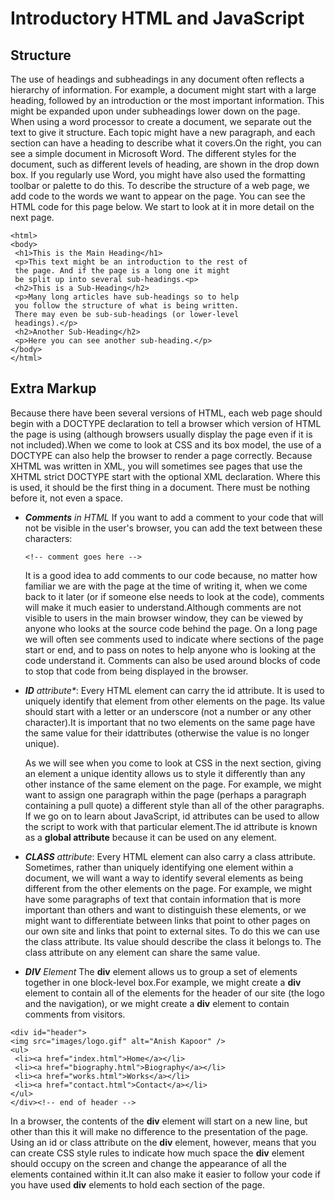 # Introductory HTML and JavaScript
## Structure 
The use of headings and subheadings in any document often reflects a hierarchy of information. For example, a document might start with a large heading, followed by an introduction or the most important information. This might be expanded upon under subheadings lower down on the page. When using a word processor to create a document, we separate out the text to give it structure. Each topic might have a new paragraph, and each section can have a heading to describe what it covers.On the right, you can see a 
simple document in Microsoft Word. The different styles for the document, such as different levels of heading, are shown in the drop down box. If you regularly use Word, you might have also used the formatting toolbar or palette to do this. To describe the structure of a web page, we add code to the words we want to appear on the page. You can see the HTML code for this page below. We start to look at it in more detail on the next page.

```
<html>
<body>
 <h1>This is the Main Heading</h1>
 <p>This text might be an introduction to the rest of 
 the page. And if the page is a long one it might 
 be split up into several sub-headings.<p>
 <h2>This is a Sub-Heading</h2>
 <p>Many long articles have sub-headings so to help 
 you follow the structure of what is being written. 
 There may even be sub-sub-headings (or lower-level 
 headings).</p>
 <h2>Another Sub-Heading</h2>
 <p>Here you can see another sub-heading.</p>
</body>
</html>
```

## Extra Markup
Because there have been several versions of HTML, each web page should begin with a DOCTYPE declaration to tell a browser which version of HTML the page is using (although browsers usually display the page even if it is not included).When we come to look at CSS and its box model, the use of a DOCTYPE can also help the browser to render a page correctly. Because XHTML was written in XML, you will sometimes see pages that use the XHTML strict DOCTYPE start with the optional XML declaration. Where this is used, it should be the first thing in a document. There must be nothing before it, not even a space.
- _**Comments** in HTML_
  If you want to add a comment to your code that will not be visible in the user's browser, you can add the text between these characters:
  ```
  <!-- comment goes here -->
  ```
  It is a good idea to add comments to our code because, no matter how familiar we are with the page at the time of writing it, when we come back to it later (or if someone else needs to look at the code), comments will make it much easier to understand.Although comments are not visible to users in the main browser window, they can be viewed by anyone who looks at the source code behind the page. On a long page we will often see comments used to indicate where sections of the page start or end, and to pass on notes to help anyone who is looking at the code understand it. Comments can also be used around blocks of code to stop that code from being displayed in the browser.
  
- _**ID** attribute*_:
  Every HTML element can carry the id attribute. It is used to uniquely identify that element from other elements on the page. Its value should start with a letter or an underscore (not a number or any other character).It is important that no two elements on the same page have the same value for their idattributes (otherwise the value is no longer unique).

  As we will see when you come to look at CSS in the next section, giving an element a unique identity allows us to style it differently than any other instance of the same element on the page. For example, we might want to assign one paragraph within the page (perhaps a paragraph containing a pull quote) a different style than all of the other paragraphs. If we go on to learn about JavaScript, id attributes can be used to allow the script to work with that particular element.The id attribute is known as a **global attribute** because it can be used on any element.
  
- _**CLASS** attribute_:
  Every HTML element can also carry a class attribute. Sometimes, rather than uniquely identifying one element within a document, we will want a way to identify several elements as being different from the other elements on the page. For example, we might have some paragraphs of text that contain information that is more important than others and want to distinguish these elements, or we might want to differentiate between links that point to other pages on our own site and links that point to external sites. To do this we can use the class attribute. Its value should describe the class it belongs to. The class attribute on any element can share the same value.
  
- _**DIV** Element_ 
  The **div** element allows us to group a set of elements together in one block-level box.For example, we might create a **div** element to contain all of the elements for the header of our site (the logo and the navigation), or we might create a **div** element to contain comments from visitors.
  
```
<div id="header">
<img src="images/logo.gif" alt="Anish Kapoor" />
<ul>
 <li><a href="index.html">Home</a></li>
 <li><a href="biography.html">Biography</a></li>
 <li><a href="works.html">Works</a></li>
 <li><a href="contact.html">Contact</a></li>
</ul>
</div><!-- end of header -->
```
 
  In a browser, the contents of the **div** element will start on a new line, but other than this it will make no difference to the presentation of the page. Using an id or class attribute on the **div** element, however, means that you can create CSS style rules to indicate how much space the **div** element should occupy on the screen and change the appearance of all the elements contained within it.It can also make it easier to follow your code if you have used **div** elements to hold each section of the page.
